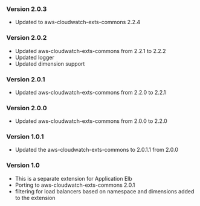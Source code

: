 ### Version 2.0.3
* Updated to aws-cloudwatch-exts-commons 2.2.4

### Version 2.0.2
* Updated aws-cloudwatch-exts-commons from 2.2.1 to 2.2.2
* Updated logger
* Updated dimension support

### Version 2.0.1
* Updated aws-cloudwatch-exts-commons from 2.2.0 to 2.2.1

### Version 2.0.0
* Updated aws-cloudwatch-exts-commons from 2.0.0 to 2.2.0

### Version 1.0.1
* Updated the aws-cloudwatch-exts-commons to 2.0.1.1 from 2.0.0

### Version 1.0
* This is a separate extension for Application Elb
* Porting to aws-cloudwatch-exts-commons 2.0.1
* filtering for load balancers based on namespace and dimensions added to the extension
